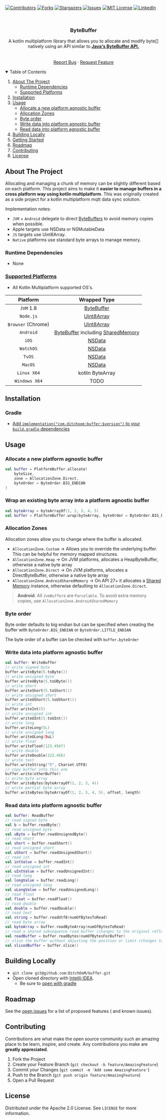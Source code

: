 [![Contributors][contributors-shield]][contributors-url]
[![Forks][forks-shield]][forks-url]
[![Stargazers][stars-shield]][stars-url]
[![Issues][issues-shield]][issues-url]
[![MIT License][license-shield]][license-url]
[![LinkedIn][linkedin-shield]][linkedin-url]


<!-- PROJECT LOGO -->
<!--suppress ALL -->

<br />
<p align="center">
<h3 align="center">ByteBuffer</h3>

<p align="center">
A kotlin multiplatform library that allows you to allocate and modify byte[] natively using an API similar to <a href="https://docs.oracle.com/javase/8/docs/api/java/nio/ByteBuffer.html"><strong>Java's ByteBuffer API.</strong></a>
<br />
<!-- <a href="https://github.com/DitchOoM/buffer"><strong>Explore the docs »</strong></a> -->
<br />
<br />
<!-- <a href="https://github.com/DitchOoM/buffer">View Demo</a>
· -->
<a href="https://github.com/DitchOoM/buffer/issues">Report Bug</a>
·
<a href="https://github.com/DitchOoM/buffer/issues">Request Feature</a>
</p>


<details open="open">
  <summary>Table of Contents</summary>
  <ol>
    <li>
      <a href="#about-the-project">About The Project</a>
      <ul>
        <li><a href="#runtime-dependencies">Runtime Dependencies</a></li>
      </ul>
      <ul>
        <li><a href="#supported-platforms">Supported Platforms</a></li>
      </ul>
    </li>
    <li><a href="#installation">Installation</a></li>
    <li>
      <a href="#usage">Usage</a>
      <ul>
        <li><a href="#allocate-a-new-platform-agnostic-buffer">Allocate a new platform agnostic buffer</a></li>
        <li><a href="#allocation-zones">Allocation Zones</a></li>
        <li><a href="#byte-order">Byte order</a></li>
        <li><a href="#write-data-into-platform-agnostic-buffer">Write data into platform agnostic buffer</a></li>
        <li><a href="#read-data-into-platform-agnostic-buffer">Read data into platform agnostic buffer</a></li>
      </ul>
    </li>
    <li>
      <a href="#building-locally">Building Locally</a>
    </li>
    <li><a href="#getting-started">Getting Started</a></li>
    <li><a href="#roadmap">Roadmap</a></li>
    <li><a href="#contributing">Contributing</a></li>
    <li><a href="#license">License</a></li>
  </ol>
</details>

## About The Project

Allocating and managing a chunk of memory can be slightly different based on each platform. This
project aims to make it **easier to manage buffers in a cross platform way using kotlin
multiplatform**. This was originally created as a side project for a kotlin multiplatform mqtt data
sync solution.

Implementation notes:

* `JVM` + `Android` delegate to direct [ByteBuffers][byte-buffer-api] to avoid memory copies when
  possible.
* Apple targets use NSData or NSMutableData
* `JS` targets use Uint8Array.
* `Native` platforms use standard byte arrays to manage memory.

### Runtime Dependencies

* None

### [Supported Platforms](https://kotlinlang.org/docs/reference/mpp-supported-platforms.html)

* All Kotlin Multiplatform supported OS's.

| Platform |                                                                            Wrapped Type                                                                             |  
| :---: |:-------------------------------------------------------------------------------------------------------------------------------------------------------------------:|
| `JVM` 1.8 |                                 [ByteBuffer](https://docs.oracle.com/en/java/javase/12/docs/api/java.base/java/nio/ByteBuffer.html)                                 |
| `Node.js` |                              [Uint8Array](https://developer.mozilla.org/en-US/docs/Web/JavaScript/Reference/Global_Objects/Uint8Array)                              |
| `Browser` (Chrome) |                              [Uint8Array](https://developer.mozilla.org/en-US/docs/Web/JavaScript/Reference/Global_Objects/Uint8Array)                              |
| `Android` | [ByteBuffer](https://developer.android.com/reference/java/nio/ByteBuffer) including [SharedMemory](https://developer.android.com/reference/android/os/SharedMemory) |
| `iOS` |                                     [NSData](https://developer.apple.com/documentation/foundation/nsdata?language=objc)                                      |
| `WatchOS` |                                     [NSData](https://developer.apple.com/documentation/foundation/nsdata?language=objc)                                      |
| `TvOS` |                                     [NSData](https://developer.apple.com/documentation/foundation/nsdata?language=objc)                                      |
| `MacOS` |                                     [NSData](https://developer.apple.com/documentation/foundation/nsdata?language=objc)                                      |
| `Linux X64` |                                                                          kotlin ByteArray                                                                           |
| `Windows X64` |                                                                                TODO                                                                                 |

## Installation

### Gradle

- [Add `implementation("com.ditchoom:buffer:$version")` to your `build.gradle` dependencies](https://search.maven.org/artifact/com.ditchoom/buffer)

## Usage

### Allocate a new platform agnostic buffer

```kotlin
val buffer = PlatformBuffer.allocate(
    byteSize,
    zone = AllocationZone.Direct,
    byteOrder = ByteOrder.BIG_ENDIAN
)
```

### Wrap an existing byte array into a platform agnostic buffer

```kotlin
val byteArray = byteArrayOf(1, 2, 3, 4, 5)
val buffer = PlatformBuffer.wrap(byteArray, byteOrder = ByteOrder.BIG_ENDIAN)
```

### Allocation Zones

Allocation zones allow you to change where the buffer is allocated.

- `AllocationZone.Custom` -> Allows you to override the underlying buffer. This can be helpful for
  memory mapped structures.
- `AllocationZone.Heap` -> On JVM platforms, allocates a HeapByteBuffer, otherwise a native byte
  array
- `AllocationZone.Direct` -> On JVM platforms, allocates a DirectByteBuffer, otherwise a native byte
  array
- `AllocationZone.AndroidSharedMemory` -> On API 27+ it allocates
  a [Shared Memory](https://developer.android.com/reference/android/os/SharedMemory) instance,
  otherwise defaulting to `AllocationZone.Direct`.

> **Android**: All `JvmBuffer`s are `Parcelable`. To avoid extra memory copies, use `AllocationZone.AndroidSharedMemory`

### Byte order

Byte order defaults to big endian but can be specified when creating the buffer
with `ByteOrder.BIG_ENDIAN`
or `ByteOrder.LITTLE_ENDIAN`

The byte order of a buffer can be checked with `buffer.byteOrder`

### Write data into platform agnostic buffer

```kotlin
val buffer: WriteBuffer
// write signed byte
buffer.writeByte(5.toByte())
// write unsigned byte
buffer.writeUByte(5.toUByte())
// write short
buffer.writeShort(5.toShort())
// write unsigned short
buffer.writeUShort(5.toUShort())
// write int
buffer.writeInt(5)
// write unsigned int
buffer.writeUInt(5.toUInt())
// write long
buffer.writeLong(5L)
// write unsigned long
buffer.writeULong(5uL)
// write float
buffer.writeFloat(123.456f)
// write double
buffer.writeDouble(123.456)
// write text
buffer.writeString("5", Charset.UTF8)
// copy buffer into this one
buffer.write(otherBuffer)
// write byte array
buffer.writeBytes(byteArrayOf(1, 2, 3, 4))
// write partial byte array
buffer.writeBytes(byteArrayOf(1, 2, 3, 4, 5), offset, length)
```

### Read data into platform agnostic buffer

```kotlin
val buffer: ReadBuffer
// read signed byte
val b = buffer.readByte()
// read unsigned byte
val uByte = buffer.readUnsignedByte()
// read short
val short = buffer.readShort()
// read unsigned short
val uShort = buffer.readUnsignedShort()
// read int
val intValue = buffer.readInt()
// read unsigned int
val uIntValue = buffer.readUnsignedInt()
// read long
val longValue = buffer.readLong()
// read unsigned long
val uLongValue = buffer.readUnsignedLong()
// read float
val float = buffer.readFloat()
// read double
val double = buffer.readDouble()
// read text
val string = buffer.readUtf8(numOfBytesToRead)
// read byte array
val byteArray = buffer.readByteArray(numOfBytesToRead)
// read a shared subsequence read buffer (changes to the original reflect here)
val readBuffer = buffer.readBytes(numOfBytesForBuffer)
// slice the buffer without adjusting the position or limit (changes to the original reflect here)
val slicedBuffer = buffer.slice()
```

## Building Locally

- `git clone git@github.com:DitchOoM/buffer.git`
- Open cloned directory with [Intellij IDEA](https://www.jetbrains.com/idea/download).
    - Be sure
      to [open with gradle](https://www.jetbrains.com/help/idea/gradle.html#gradle_import_project_start)

## Roadmap

See the [open issues](https://github.com/DitchOoM/buffer/issues) for a list of proposed features (
and known issues).

## Contributing

Contributions are what make the open source community such an amazing place to be learn, inspire,
and create. Any contributions you make are **greatly appreciated**.

1. Fork the Project
2. Create your Feature Branch (`git checkout -b feature/AmazingFeature`)
3. Commit your Changes (`git commit -m 'Add some AmazingFeature'`)
4. Push to the Branch (`git push origin feature/AmazingFeature`)
5. Open a Pull Request

## License

Distributed under the Apache 2.0 License. See `LICENSE` for more information.

[contributors-shield]: https://img.shields.io/github/contributors/DitchOoM/buffer.svg?style=for-the-badge

[contributors-url]: https://github.com/DitchOoM/buffer/graphs/contributors

[forks-shield]: https://img.shields.io/github/forks/DitchOoM/buffer.svg?style=for-the-badge

[forks-url]: https://github.com/DitchOoM/buffer/network/members

[stars-shield]: https://img.shields.io/github/stars/DitchOoM/buffer.svg?style=for-the-badge

[stars-url]: https://github.com/DitchOoM/buffer/stargazers

[issues-shield]: https://img.shields.io/github/issues/DitchOoM/buffer.svg?style=for-the-badge

[issues-url]: https://github.com/DitchOoM/buffer/issues

[license-shield]: https://img.shields.io/github/license/DitchOoM/buffer.svg?style=for-the-badge

[license-url]: https://github.com/DitchOoM/buffer/blob/master/LICENSE.md

[linkedin-shield]: https://img.shields.io/badge/-LinkedIn-black.svg?style=for-the-badge&logo=linkedin&colorB=555

[linkedin-url]: https://www.linkedin.com/in/thebehera

[byte-buffer-api]: https://docs.oracle.com/javase/8/docs/api/java/nio/ByteBuffer.html

[maven-central]: https://search.maven.org/search?q=com.ditchoom

[npm]: https://www.npmjs.com/search?q=ditchoom-buffer

[cocoapods]: https://cocoapods.org/pods/DitchOoM-buffer

[apt]: https://packages.ubuntu.com/search?keywords=ditchoom&searchon=names&suite=groovy&section=all

[yum]: https://pkgs.org/search/?q=DitchOoM-buffer

[chocolately]: https://chocolatey.org/packages?q=DitchOoM-buffer
